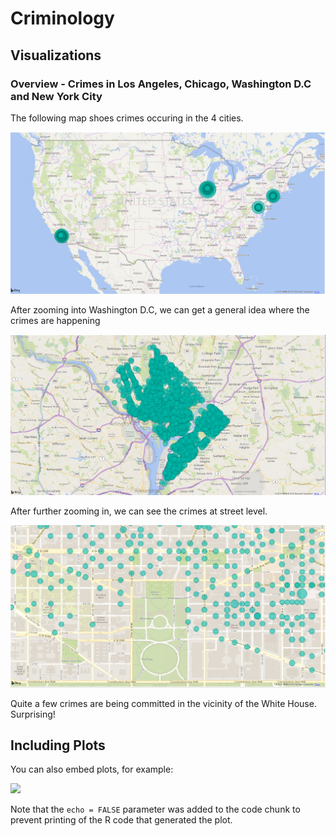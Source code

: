 Criminology
================

## Visualizations

### Overview - Crimes in Los Angeles, Chicago, Washington D.C and New York City

The following map shoes crimes occuring in the 4 cities.

![](viz/FullMap.png)

After zooming into Washington D.C, we can get a general idea where the
crimes are happening

![](viz/Crimes-DC.png)

After further zooming in, we can see the crimes at street level.

![](viz/Crimes-DC_Detailed.png)

Quite a few crimes are being committed in the vicinity of the White
House. Surprising\!

## Including Plots

You can also embed plots, for example:

![](Info_files/figure-gfm/pressure-1.png)<!-- -->

Note that the `echo = FALSE` parameter was added to the code chunk to
prevent printing of the R code that generated the plot.
